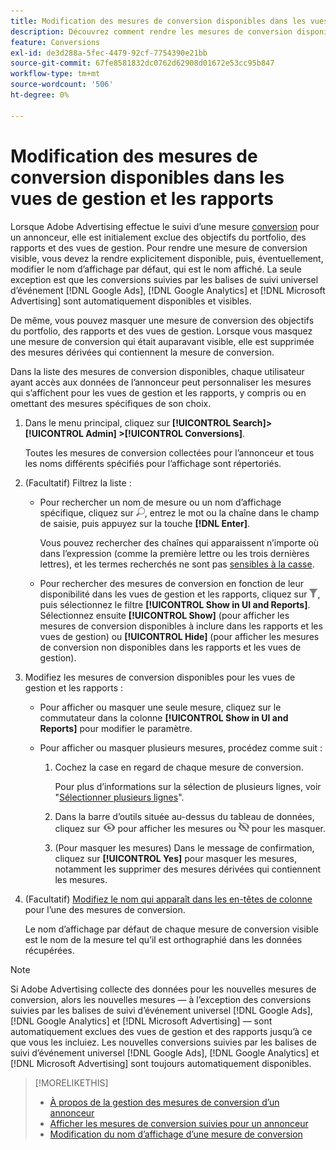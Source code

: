 ```yaml
---
title: Modification des mesures de conversion disponibles dans les vues de gestion et les rapports
description: Découvrez comment rendre les mesures de conversion disponibles dans vos vues et rapports de gestion.
feature: Conversions
exl-id: de3d288a-5fec-4479-92cf-7754390e21bb
source-git-commit: 67fe8581832dc0762d62908d01672e53cc95b847
workflow-type: tm+mt
source-wordcount: '506'
ht-degree: 0%

---
```


# Modification des mesures de conversion disponibles dans les vues de gestion et les rapports

Lorsque Adobe Advertising effectue le suivi d’une mesure [conversion](/help/search-social-commerce/glossary.md#c-d) pour un annonceur, elle est initialement exclue des objectifs du portfolio, des rapports et des vues de gestion. Pour rendre une mesure de conversion visible, vous devez la rendre explicitement disponible, puis, éventuellement, modifier le nom d’affichage par défaut, qui est le nom affiché. La seule exception est que les conversions suivies par les balises de suivi universel d’événement [!DNL Google Ads], [!DNL Google Analytics] et [!DNL Microsoft Advertising] sont automatiquement disponibles et visibles.

De même, vous pouvez masquer une mesure de conversion des objectifs du portfolio, des rapports et des vues de gestion. Lorsque vous masquez une mesure de conversion qui était auparavant visible, elle est supprimée des mesures dérivées qui contiennent la mesure de conversion.

Dans la liste des mesures de conversion disponibles, chaque utilisateur ayant accès aux données de l’annonceur peut personnaliser les mesures qui s’affichent pour les vues de gestion et les rapports, y compris ou en omettant des mesures spécifiques de son choix.

1. Dans le menu principal, cliquez sur **[!UICONTROL Search]> [!UICONTROL Admin] >[!UICONTROL Conversions]**.

   Toutes les mesures de conversion collectées pour l’annonceur et tous les noms différents spécifiés pour l’affichage sont répertoriés.

1. (Facultatif) Filtrez la liste :

   * Pour rechercher un nom de mesure ou un nom d’affichage spécifique, cliquez sur ![Rechercher](/help/search-social-commerce/assets/search.png "Rechercher"), entrez le mot ou la chaîne dans le champ de saisie, puis appuyez sur la touche **[!DNL Enter]**.

     Vous pouvez rechercher des chaînes qui apparaissent n’importe où dans l’expression (comme la première lettre ou les trois dernières lettres), et les termes recherchés ne sont pas [sensibles à la casse](/help/search-social-commerce/glossary.md#c-d).

   * Pour rechercher des mesures de conversion en fonction de leur disponibilité dans les vues de gestion et les rapports, cliquez sur ![Filtrer](/help/search-social-commerce/assets/filter.png "Filtre"), puis sélectionnez le filtre **[!UICONTROL Show in UI and Reports]**. Sélectionnez ensuite **[!UICONTROL Show]** (pour afficher les mesures de conversion disponibles à inclure dans les rapports et les vues de gestion) ou **[!UICONTROL Hide]** (pour afficher les mesures de conversion non disponibles dans les rapports et les vues de gestion).

1. Modifiez les mesures de conversion disponibles pour les vues de gestion et les rapports :

   * Pour afficher ou masquer une seule mesure, cliquez sur le commutateur dans la colonne **[!UICONTROL Show in UI and Reports]** pour modifier le paramètre.

   * Pour afficher ou masquer plusieurs mesures, procédez comme suit :

      1. Cochez la case en regard de chaque mesure de conversion.

         Pour plus d’informations sur la sélection de plusieurs lignes, voir &quot;[Sélectionner plusieurs lignes](/help/search-social-commerce/common-tasks/navigation-editing-selection/multiple-rows-select.md)&quot;.

      1. Dans la barre d’outils située au-dessus du tableau de données, cliquez sur ![Afficher](/help/search-social-commerce/assets/show.png "Afficher") pour afficher les mesures ou ![Masquer](/help/search-social-commerce/assets/hide.png "Masquer") pour les masquer.

      1. (Pour masquer les mesures) Dans le message de confirmation, cliquez sur **[!UICONTROL Yes]** pour masquer les mesures, notamment les supprimer des mesures dérivées qui contiennent les mesures.

1. (Facultatif) [Modifiez le nom qui apparaît dans les en-têtes de colonne](conversion-metric-edit-display-name.md) pour l’une des mesures de conversion.

   Le nom d’affichage par défaut de chaque mesure de conversion visible est le nom de la mesure tel qu’il est orthographié dans les données récupérées.

>[!NOTE]
>
>Si Adobe Advertising collecte des données pour les nouvelles mesures de conversion, alors les nouvelles mesures — à l’exception des conversions suivies par les balises de suivi d’événement universel [!DNL Google Ads], [!DNL Google Analytics] et [!DNL Microsoft Advertising] — sont automatiquement exclues des vues de gestion et des rapports jusqu’à ce que vous les incluiez. Les nouvelles conversions suivies par les balises de suivi d’événement universel [!DNL Google Ads], [!DNL Google Analytics] et [!DNL Microsoft Advertising] sont toujours automatiquement disponibles.

>[!MORELIKETHIS]
>
>* [À propos de la gestion des mesures de conversion d’un annonceur](conversion-metric-about.md)
>* [Afficher les mesures de conversion suivies pour un annonceur](conversion-metric-view-tracked.md)
>* [Modification du nom d’affichage d’une mesure de conversion](conversion-metric-edit-display-name.md)
